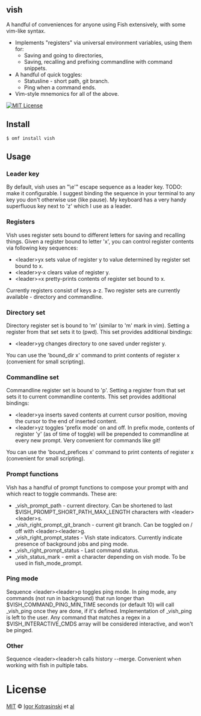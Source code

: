 ## vish
A handful of conveniences for anyone using Fish extensively, with some vim-like syntax.
- Implements "registers" via universal environment variables, using them for:
  - Saving and going to directories,
  - Saving, recalling and prefixing commandline with command snippets.
- A handful of quick toggles:
  - Statusline - short path, git branch.
  - Ping when a command ends.
- Vim-style mnemonics for all of the above.

[![MIT License](https://img.shields.io/badge/license-MIT-007EC7.svg?style=flat-square)](/LICENSE)

## Install

```fish
$ omf install vish
```

## Usage

### Leader key

By default, vish uses an "\e\'" escape sequence as a leader key. TODO: make it configurable. I suggest binding the sequence in your terminal to any key you don't otherwise use (like pause). My keyboard has a very handy superfluous key next to 'z' which I use as a leader.

### Registers

Vish uses register sets bound to different letters for saving and recalling things. Given a register bound to letter 'x', you can control register contents via following key sequences:
- &lt;leader&gt;yx sets value of register y to value determined by register set bound to x.
- &lt;leader&gt;y-x clears value of register y.
- &lt;leader&gt;=x pretty-prints contents of register set bound to x.

Currently registers consist of keys a-z. Two register sets are currently available - directory and commandline.

### Directory set

Directory register set is bound to 'm' (similar to 'm' mark in vim). Setting a register from that set sets it to (pwd). This set provides additional bindings:
- &lt;leader&gt;yg changes directory to one saved under register y.

You can use the 'bound\_dir x' command to print contents of register x (convenient for small scripting).

### Commandline set

Commandline register set is bound to 'p'. Setting a register from that set sets it to current commandline contents. This set provides additional bindings:
- &lt;leader&gt;ya inserts saved contents at current cursor position, moving the cursor to the end of inserted content.
- &lt;leader&gt;yz toggles 'prefix mode' on and off. In prefix mode, contents of register 'y' (as of time of toggle) will be prepended to commandline at every new prompt. Very convenient for commands like git!

You can use the 'bound\_prefices x' command to print contents of register x (convenient for small scripting).

### Prompt functions

Vish has a handful of prompt functions to compose your prompt with and which react to toggle commands. These are:
- \_vish\_prompt\_path - current directory. Can be shortened to last $VISH\_PROMPT\_SHORT\_PATH\_MAX\_LENGTH characters with &lt;leader&gt;&lt;leader&gt;s.
- \_vish\_right\_prompt\_git\_branch - current git branch. Can be toggled on / off with &lt;leader&gt;&lt;leader&gt;g.
- \_vish\_right\_prompt\_states - Vish state indicators. Currently indicate presence of background jobs and ping mode.
- \_vish\_right\_prompt\_status - Last command status.
- \_vish\_status\_mark - emit a character depending on vish mode. To be used in fish\_mode\_prompt.

### Ping mode

Sequence &lt;leader&gt;&lt;leader&gt;p toggles ping mode. In ping mode, any commands (not run in background) that run longer than $VISH\_COMMAND\_PING\_MIN\_TIME seconds (or default 10) will call \_vish\_ping once they are done, if it's defined. Implementation of \_vish\_ping is left to the user. Any command that matches a regex in a $VISH\_INTERACTIVE\_CMDS array will be considered interactive, and won't be pinged.

### Other

Sequence &lt;leader&gt;&lt;leader&gt;h calls history --merge. Convenient when working with fish in pultiple tabs.

# License

[MIT][mit] © [Igor Kotrasinski][author] et [al][contributors]


[mit]:            https://opensource.org/licenses/MIT
[author]:         https://github.com/{{USER}}
[contributors]:   https://github.com/{{USER}}/plugin-vish/graphs/contributors
[omf-link]:       https://www.github.com/oh-my-fish/oh-my-fish

[license-badge]:  https://img.shields.io/badge/license-MIT-007EC7.svg?style=flat-square
